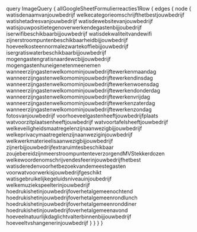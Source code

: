 query ImageQuery {
allGoogleSheetFormulierreacties1Row {
edges {
node {
watisdenaamvanjouwbedrijf
welkecategorieomschrijfthetbestjouwbedrijf
watishetadresvanjouwbedrijf
watisdewebsitevanjouwbedrijf
watisjouwpositietegenoverwerkendegastenbijjoubedrijf
iserwifibeschikbaarbijjouwbedrijf
watisdekwaliteitvandewifi
zijnerstroompuntenbeschikbaarheidbijjouwbedrijf
hoeveelkosteennormalezwartekoffiebijjouwbedrijf
isergratiswaterbeschikbaarbijjouwbedrijf
mogengastengratisnaardewcbijjouwbedrijf
mogengastenhuneigenetenmeenemen
wanneerzijngastenwelkomominjouwbedrijftewerkenmaandag
wanneerzijngastenwelkomominjouwbedrijftewerkendinsdag
wanneerzijngastenwelkomominjouwbedrijftewerkenwoensdag
wanneerzijngastenwelkomominjouwbedrijftewerkendonderdag
wanneerzijngastenwelkomominjouwbedrijftewerkenvrijdag
wanneerzijngastenwelkomominjouwbedrijftewerkenzaterdag
wanneerzijngastenwelkomominjouwbedrijftewerkenzondag
fotosvanjouwbedrijf
voorhoeveelgastenheeftjouwbedrijfplaats
watvoorzitplaatsenheeftjouwbedrijf
watvoortafelsheeftjouwbedrijf
welkeveiligheidsmaatregelenzijnaanwezigbijjouwbedrijf
welkeprivacymaatregelenzijnaanweziginjouwbedrijf
welkwerkmaterieelisaanwezigbijjouwbedrijf
zijnerbijjouwbedrijfextraruimtesbeschikbaar
zoujebereidzijnmeerstroompuntenteverzorgendMVStekkerdozen
welkewoordenomschrijvendesfeerinjouwbedrijfhetbest
watisderedenvoorhetbezoekvandemeestegasten
voorwatvoorwerkisjouwbedrijfgeschikt
watisgebruikelijkegeluidsniveauinjoubedrijf
welkemuziekspeelterinjouwbedrijf
hoedrukishetinjouwbedrijfoverhetalgemeenochtend
hoedrukishetinjouwbedrijfoverhetalgemeenrondlunch
hoedrukishetinjouwbedrijfoverhetalgemeenronddiner
hoedrukishetinjouwbedrijfoverhetalgemeenavond
hoeveelnatuurlijkdaglichtvalterbinnenbijjouwbedrijf
hoeveeltvshangenerinjouwbedrijf
}
}
}
}
